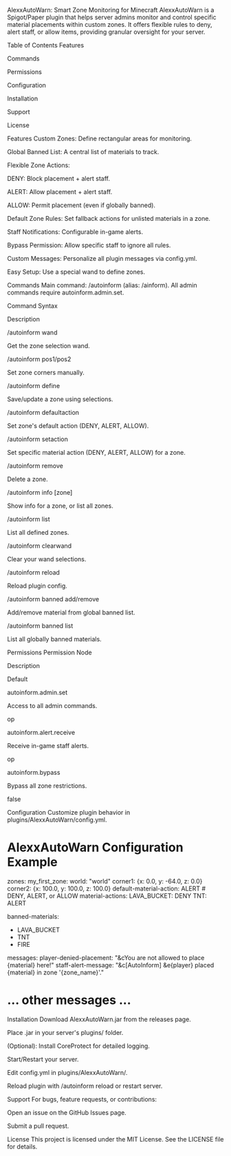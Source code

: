 AlexxAutoWarn: Smart Zone Monitoring for Minecraft
AlexxAutoWarn is a Spigot/Paper plugin that helps server admins monitor and control specific material placements within custom zones. It offers flexible rules to deny, alert staff, or allow items, providing granular oversight for your server.

Table of Contents
Features

Commands

Permissions

Configuration

Installation

Support

License

Features
Custom Zones: Define rectangular areas for monitoring.

Global Banned List: A central list of materials to track.

Flexible Zone Actions:

DENY: Block placement + alert staff.

ALERT: Allow placement + alert staff.

ALLOW: Permit placement (even if globally banned).

Default Zone Rules: Set fallback actions for unlisted materials in a zone.

Staff Notifications: Configurable in-game alerts.

Bypass Permission: Allow specific staff to ignore all rules.

Custom Messages: Personalize all plugin messages via config.yml.

Easy Setup: Use a special wand to define zones.

Commands
Main command: /autoinform (alias: /ainform). All admin commands require autoinform.admin.set.

Command Syntax

Description

/autoinform wand

Get the zone selection wand.

/autoinform <zone> pos1/pos2

Set zone corners manually.

/autoinform <zone> define

Save/update a zone using selections.

/autoinform <zone> defaultaction <action>

Set zone's default action (DENY, ALERT, ALLOW).

/autoinform <zone> setaction <material> <action>

Set specific material action (DENY, ALERT, ALLOW) for a zone.

/autoinform remove <zone>

Delete a zone.

/autoinform info [zone]

Show info for a zone, or list all zones.

/autoinform list

List all defined zones.

/autoinform clearwand

Clear your wand selections.

/autoinform reload

Reload plugin config.

/autoinform banned add/remove <material>

Add/remove material from global banned list.

/autoinform banned list

List all globally banned materials.

Permissions
Permission Node

Description

Default

autoinform.admin.set

Access to all admin commands.

op

autoinform.alert.receive

Receive in-game staff alerts.

op

autoinform.bypass

Bypass all zone restrictions.

false

Configuration
Customize plugin behavior in plugins/AlexxAutoWarn/config.yml.

# AlexxAutoWarn Configuration Example

zones:
  my_first_zone:
    world: "world"
    corner1: {x: 0.0, y: -64.0, z: 0.0}
    corner2: {x: 100.0, y: 100.0, z: 100.0}
    default-material-action: ALERT # DENY, ALERT, or ALLOW
    material-actions:
      LAVA_BUCKET: DENY
      TNT: ALERT

banned-materials:
  - LAVA_BUCKET
  - TNT
  - FIRE

messages:
  player-denied-placement: "&cYou are not allowed to place {material} here!"
  staff-alert-message: "&c[AutoInform] &e{player} placed {material} in zone '{zone_name}'."
  # ... other messages ...

Installation
Download AlexxAutoWarn.jar from the releases page.

Place .jar in your server's plugins/ folder.

(Optional): Install CoreProtect for detailed logging.

Start/Restart your server.

Edit config.yml in plugins/AlexxAutoWarn/.

Reload plugin with /autoinform reload or restart server.

Support
For bugs, feature requests, or contributions:

Open an issue on the GitHub Issues page.

Submit a pull request.

License
This project is licensed under the MIT License. See the LICENSE file for details.
